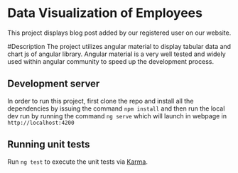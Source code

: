 # Data Visualization of Employees
This project displays blog post added by our registered user on our website.

#Description
The project utilizes angular material to display tabular data and chart js of  angular library.
Angular material is a very well tested and widely used within angular community to speed up the development process. 


## Development server
In order to run this project, first clone the repo and install all the dependencies by issuing the command `npm install` and then run the local dev run by running the command `ng serve` which will launch in webpage in `http://localhost:4200`

## Running unit tests

Run `ng test` to execute the unit tests via [Karma](https://karma-runner.github.io).

